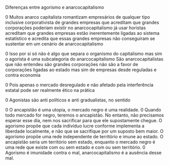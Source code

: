 Diferenças entre agorismo e anarcocapitalismo

0 Muitos anarco capitalista romantizam empresários de qualquer tipo inclusive corporativista de grandes empresas que acreditam que grandes corporações poderiam existir no anarcocapitalismo já usar horistas acreditam que grandes empresas estão inerentemente ligadas ao sistema estatístico e acredita que essas grandes empresas não conseguiram se sustentar em um cenário de anarcocapitalismo

0 Isso por si só não é algo que separa o organismo do capitalismo mas sim o agorista é uma subcategoria do anarcocapitalismo São anarcocapitalistas que não entendeu são grandes corporações não são a favor de corporações ligadas ao estado mas sim de empresas desde reguladas e contra economia

0 Pois apenas o mercado desregulado e não afetado pela interferência estatal pode ser realmente ético na prática

0 Agonistas são anti políticos e anti gradualistas, no sentido

0 O ancapistão é uma utopia, o mercado negro é uma realidade. 0 Quando todo mercado for negro, teremos o ancapistão. No entanto, não precisamos esperar esse dia, nem nos sacrificar para que ele supostamente chegue. O agorismo propõe que cada indivíduo lucre conforme implementa a liberdade localmente, e não que se sacrifique por um suposto bem maior. O agorismo propõe uma rede independente de território e imune ao estado. O ancapistão seria um território sem estado, enquanto o mercado negro é uma rede que existe com ou sem estado e com ou sem território. 0 Agorismo é imunidade contra o mal, anarcocapitalismo é a ausência desse mal.